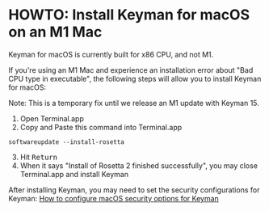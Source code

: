 # HOWTO: Install Keyman for macOS on an M1 Mac

Keyman for macOS is currently built for x86 CPU, and not M1.

If you're using an M1 Mac and experience an installation error about "Bad CPU type in executable", 
the following steps will allow you to install Keyman for macOS:

Note: This is a temporary fix until we release an M1 update with Keyman 15.

1. Open Terminal.app
2. Copy and Paste this command into Terminal.app
```
softwareupdate --install-rosetta
```
3. Hit <kbd>Return</kbd>
4. When it says "Install of Rosetta 2 finished successfully", you may close Terminal.app and install Keyman

After installing Keyman, you may need to set the security configurations for Keyman:
[How to configure macOS security options for Keyman](/products/mac/current-version/troubleshooting/configure-security)